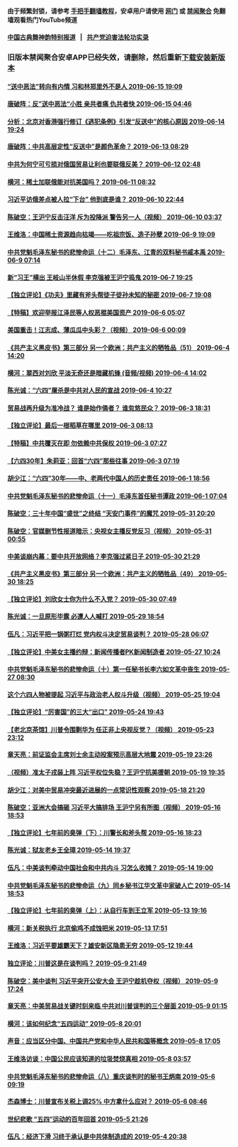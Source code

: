 #### 由于频繁封锁，请参考 [手把手翻墙教程](https://github.com/gfw-breaker/guides/wiki/)，安卓用户请使用 [网门](https://github.com/gfw-breaker/bn-android/blob/master/ogate.md?t=06180925) 或 [禁闻聚合](https://github.com/gfw-breaker/bn-android) 免翻墙观看热门YouTube频道 

#### [中国古典舞神韵特别报道](https://github.com/gfw-breaker/mh-news/blob/master/shenyun.md?t=06180925) &nbsp;&nbsp;|&nbsp;&nbsp; [共产党迫害法轮功实录](https://github.com/gfw-breaker/mh-news/blob/master/README.md?t=06180925)  

### 旧版本禁闻聚合安卓APP已经失效，请删除，然后重新[下载安装新版本](https://github.com/gfw-breaker/bn-android) 

#### [“送中恶法”转向有内情 习和林郑里外不是人 2019-06-15 19:09](../pages/soh_grpl/n2962156.md?t=06180925) 

#### [唐破阵：反”送中恶法“小胜 亲共者痛 仇共者快 2019-06-15 04:46](../pages/soh_grpl/n2961397.md?t=06180925) 

#### [分析：北京对香港强行修订《逃犯条例》引发“反送中”的核心原因 2019-06-14 19:24](../pages/soh_grpl/n2960575.md?t=06180925) 

#### [唐破阵：中共高层定性“反送中”是颜色革命？ 2019-06-13 08:29](../pages/soh_grpl/n2957260.md?t=06180925) 

#### [中共为何宁可亏损对俄国贸易让利也要联俄反美？ 2019-06-12 02:48](../pages/soh_grpl/n2954188.md?t=06180925) 

#### [横河：稀土加联俄能对抗美国吗？ 2019-06-11 08:32](../pages/soh_grpl/n2951620.md?t=06180925) 

#### [习近平访俄差点被人拉“下台”  他到底是谁？ 2019-06-10 22:44](../pages/soh_grpl/n2950636.md?t=06180925) 

#### [陈破空：王沪宁反击汪洋 斥为投降派 警告另一人（视频） 2019-06-10 03:37](../pages/soh_grpl/n2947957.md?t=06180925) 

#### [王维洛：中国稀土资源趋向枯竭——吃祖宗饭、造子孙孽 2019-06-9 19:09](../pages/soh_grpl/n2947747.md?t=06180925) 

#### [中共党魁毛泽东秘书的悲惨命运（十二）毛泽东、江青的双料秘书戚本禹 2019-06-9 07:14](../pages/soh_grpl/n2946988.md?t=06180925) 

#### [新“习王”横出 王岐山半休假 李克强被王沪宁捣鬼 2019-06-7 19:25](../pages/soh_grpl/n2944066.md?t=06180925) 

#### [【独立评论】《功夫》里藏有斧头帮徒子徒孙未知的秘密 2019-06-7 19:08](../pages/soh_grpl/n2943946.md?t=06180925) 

#### [【特稿】欢迎举报江泽民等人权恶棍美国资产 2019-06-6 05:07](../pages/soh_grpl/n2939977.md?t=06180925) 

#### [美国重击！江志成、薄瓜瓜中头彩？（视频） 2019-06-6 00:09](../pages/soh_grpl/n2939308.md?t=06180925) 

#### [《共产主义黑皮书》第三部分 另一个欧洲：共产主义的牺牲品（51） 2019-06-4 14:20](../pages/soh_grpl/n2934715.md?t=06180925) 

#### [横河：翠西对刘欣 平淡无奇还是暗藏机锋 (音频/视频) 2019-06-4 14:02](../pages/soh_grpl/n2934121.md?t=06180925) 

#### [陈光诚：“六四”屠杀是中共对人民的宣战 2019-06-4 10:27](../pages/soh_grpl/n2933632.md?t=06180925) 

#### [贸易战再升级为准冷战？ 谁是始作俑者？ 谁忽悠民众？ 2019-06-3 18:31](../pages/soh_grpl/n2932087.md?t=06180925) 

#### [【独立评论】最后一根稻草在哪里 2019-06-3 08:13](../pages/soh_grpl/n2930869.md?t=06180925) 

#### [【特稿】中共覆灭在即 勿依赖中共保权 2019-06-3 07:27](../pages/soh_grpl/n2930761.md?t=06180925) 

#### [【六四30年】朱莉亚：回首“六四”那些往事 2019-06-3 07:19](../pages/soh_grpl/n2930740.md?t=06180925) 

#### [胡少江：“六四”30年——中、老两代中国人的历史责任 2019-06-1 18:56](../pages/soh_grpl/n2927491.md?t=06180925) 

#### [中共党魁毛泽东秘书的悲惨命运（十一）毛泽东首任秘书谭政 2019-06-1 07:04](../pages/soh_grpl/n2926693.md?t=06180925) 

#### [陈破空：三十年中国“盛世”之终结 “天安门事件”的魔咒 2019-05-31 20:20](../pages/soh_grpl/n2925952.md?t=06180925) 

#### [陈破空：官媒删节性报道暗示：央视女主播反党反习（视频） 2019-05-31 00:55](../pages/soh_grpl/n2924035.md?t=06180925) 

#### [中美谈崩内幕：要中共开放网络？李克强过紧日子 2019-05-30 21:29](../pages/soh_grpl/n2923369.md?t=06180925) 

#### [《共产主义黑皮书》第三部分 另一个欧洲：共产主义的牺牲品（49） 2019-05-30 18:25](../pages/soh_grpl/n2922691.md?t=06180925) 

#### [【独立评论】刘欣女士你为什么不入党？ 2019-05-30 07:49](../pages/soh_grpl/n2921527.md?t=06180925) 

#### [陈光诚：一旦原形毕露 必遭人人喊打 2019-05-29 18:54](../pages/soh_grpl/n2920003.md?t=06180925) 

#### [伍凡：习近平把一锅粥打烂 党内权斗决定贸易谈判？ 2019-05-28 06:07](../pages/soh_grpl/n2914465.md?t=06180925) 

#### [【独立评论】中美女主播约辩：新闻传播者PK新闻制造者 2019-05-27 10:24](../pages/soh_grpl/n2913394.md?t=06180925) 

#### [中共党魁毛泽东秘书的悲惨命运（十）第一任秘书长李六如文革中丧生 2019-05-27 08:30](../pages/soh_grpl/n2913256.md?t=06180925) 

#### [这个六四人物被提起 习近平与政治老人权斗升级（视频） 2019-05-25 19:04](../pages/soh_grpl/n2909446.md?t=06180925) 

#### [【独立评论】“厉害国”的三大“出口” 2019-05-24 19:43](../pages/soh_grpl/n2907685.md?t=06180925) 

#### [【老北京茶馆】川普令围剿华为 任正非上央视反党？（视频） 2019-05-23 23:12](../pages/soh_grpl/n2905366.md?t=06180925) 

#### [章天亮：前证监会主席刘士余主动投案预示高层大地震 2019-05-19 23:26](../pages/soh_grpl/n2894923.md?t=06180925) 

#### [（视频）准太子戎装上阵 习近平权位失稳？王沪宁抗美援朝 2019-05-19 19:35](../pages/soh_grpl/n2894521.md?t=06180925) 

#### [胡少江：对美中贸易冲突最近进展的一点常识性观察 2019-05-18 21:20](../pages/soh_grpl/n2892961.md?t=06180925) 

#### [陈破空：亚洲大会搞砸  习近平大搞排场 王沪宁另有所图（视频） 2019-05-16 18:53](../pages/soh_grpl/n2889418.md?t=06180925) 

#### [【独立评论】七年前的臭弹（下）：川警长和斧头帮 2019-05-16 18:23](../pages/soh_grpl/n2888527.md?t=06180925) 

#### [陈光诚：狱友老乡王全璋 2019-05-14 19:37](../pages/soh_grpl/n2884516.md?t=06180925) 

#### [伍凡：中美谈判牵动中国社会和中共内斗 习怎么收摊？ 2019-05-14 19:00](../pages/soh_grpl/n2884396.md?t=06180925) 

#### [中共党魁毛泽东秘书的悲惨命运（九）同乡秘书江华文革中家破人亡 2019-05-14 18:53](../pages/soh_grpl/n2884360.md?t=06180925) 

#### [【独立评论】七年前的臭弹（上）：从自行车到王立军 2019-05-13 19:16](../pages/soh_grpl/n2881652.md?t=06180925) 

#### [横河：新关税执行 北京偷鸡不成蚀把米 2019-05-13 17:51](../pages/soh_grpl/n2880474.md?t=06180925) 

#### [王维洛：习近平要雄霸天下？雄安新区隐患无穷 2019-05-12 19:44](../pages/soh_grpl/n2879445.md?t=06180925) 

#### [独立评论：川普这是在谈判吗？ 2019-05-9 21:49](../pages/soh_grpl/n2873301.md?t=06180925) 

#### [陈破空：美中谈判 习近平突开公安大会 王沪宁趁机夺权（视频） 2019-05-9 17:24](../pages/soh_grpl/n2872596.md?t=06180925) 

#### [章天亮：中美贸易战关键时刻来临 中共对川普误判的三个层面 2019-05-9 01:15](../pages/soh_grpl/n2870445.md?t=06180925) 

#### [横河：该如何纪念“五四运动” 2019-05-8 20:01](../pages/soh_grpl/n2869353.md?t=06180925) 

#### [声音：应当区分中国、中国共产党和中华人民共和国等概念 2019-05-8 17:05](../pages/soh_grpl/n2867943.md?t=06180925) 

#### [王维洛访谈：中国公民应该知道的垃圾焚烧真相 2019-05-8 03:57](../pages/soh_grpl/n2866770.md?t=06180925) 

#### [中共党魁毛泽东秘书的悲惨命运（八）重庆谈判时的秘书王炳南 2019-05-6 09:19](../pages/soh_grpl/n2862555.md?t=06180925) 

#### [杰森博士：川普宣布关税上调25% 中方拿什么应对？ 2019-05-6 08:46](../pages/soh_grpl/n2862660.md?t=06180925) 

#### [世纪悲歌 “五四”运动的百年回首 2019-05-5 21:26](../pages/soh_grpl/n2861085.md?t=06180925) 

#### [伍凡：经济下滑 习终于承认是中共体制造成的 2019-05-4 20:38](../pages/soh_grpl/n2858691.md?t=06180925) 

